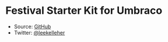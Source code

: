 # Festival Starter Kit for Umbraco

* Source: [GitHub](https://github.com/leekelleher/umbraco-festival-starter-kit)
* Twitter: [@leekelleher](http://twitter.com/leekelleher)
